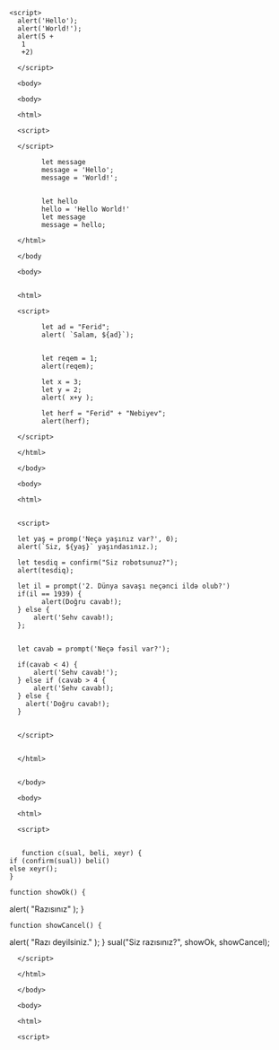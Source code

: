 <!DOCTYPE html> 
<html>

<body>

    <script>
      alert('Hello');
      alert('World!');
      alert(5 + 
       1
       +2)

      </script>

      <body>
      
  <html>
  
  
      <body>
      
      <html>
      
      <script>
      
      </script>
     
            let message
            message = 'Hello';
            message = 'World!';


            let hello
            hello = 'Hello World!'
            let message
            message = hello;

      </html>

      </body

      <body>
      
      
      <html>
      
      <script>

            let ad = "Ferid";
            alert( `Salam, ${ad}`);


            let reqem = 1;
            alert(reqem);

            let x = 3;
            let y = 2;
            alert( x+y );

            let herf = "Ferid" + "Nebiyev";
            alert(herf);
     
      </script>  
      
      </html>

      </body>

      <body>
      
      <html>
      

      <script>

      let yaş = promp('Neçə yaşınız var?', 0);
      alert(`Siz, ${yaş}` yaşındasınız.);

      let tesdiq = confirm("Siz robotsunuz?");
      alert(tesdiq);      
      
      let il = prompt('2. Dünya savaşı neçənci ildə olub?')
      if(il == 1939) {
            alert(Doğru cavab!);
      } else {
          alert('Sehv cavab!);
      };
      
        
      let cavab = prompt('Neçə fəsil var?');
      
      if(cavab < 4) {
          alert('Sehv cavab!');
      } else if (cavab > 4 {
          alert('Sehv cavab!);
      } else { 
        alert('Doğru cavab!);
      }
        
        
      </script>
      

      </html>

      
      </body>

      <body>
      
      <html>
      
      <script>
      
      
       function c(sual, beli, xeyr) {
    if (confirm(sual)) beli()
    else xeyr();
    }

    function showOk() {
  alert( "Razısınız" );
    }

    function showCancel() {
  alert( "Razı deyilsiniz." );
    }
    sual("Siz razısınız?", showOk, showCancel);
      
      </script>

      </html>

      </body>

      <body>
      
      <html>
      
      <script>
